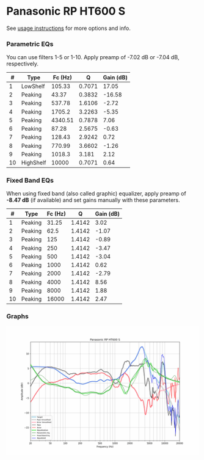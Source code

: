 # Panasonic RP HT600 S
See [usage instructions](https://github.com/jaakkopasanen/AutoEq#usage) for more options and info.

### Parametric EQs
You can use filters 1-5 or 1-10. Apply preamp of -7.02 dB or -7.04 dB, respectively.

|   # | Type      |   Fc (Hz) |      Q |   Gain (dB) |
|-----|-----------|-----------|--------|-------------|
|   1 | LowShelf  |    105.33 | 0.7071 |       17.05 |
|   2 | Peaking   |     43.37 | 0.3832 |      -16.58 |
|   3 | Peaking   |    537.78 | 1.6106 |       -2.72 |
|   4 | Peaking   |   1705.2  | 3.2263 |       -5.35 |
|   5 | Peaking   |   4340.51 | 0.7878 |        7.06 |
|   6 | Peaking   |     87.28 | 2.5675 |       -0.63 |
|   7 | Peaking   |    128.43 | 2.9242 |        0.72 |
|   8 | Peaking   |    770.99 | 3.6602 |       -1.26 |
|   9 | Peaking   |   1018.3  | 3.181  |        2.12 |
|  10 | HighShelf |  10000    | 0.7071 |        0.64 |

### Fixed Band EQs
When using fixed band (also called graphic) equalizer, apply preamp of **-8.47 dB** (if available) and set gains manually with these parameters.

|   # | Type    |   Fc (Hz) |      Q |   Gain (dB) |
|-----|---------|-----------|--------|-------------|
|   1 | Peaking |     31.25 | 1.4142 |        3.02 |
|   2 | Peaking |     62.5  | 1.4142 |       -1.07 |
|   3 | Peaking |    125    | 1.4142 |       -0.89 |
|   4 | Peaking |    250    | 1.4142 |       -3.47 |
|   5 | Peaking |    500    | 1.4142 |       -3.04 |
|   6 | Peaking |   1000    | 1.4142 |        0.62 |
|   7 | Peaking |   2000    | 1.4142 |       -2.79 |
|   8 | Peaking |   4000    | 1.4142 |        8.56 |
|   9 | Peaking |   8000    | 1.4142 |        1.88 |
|  10 | Peaking |  16000    | 1.4142 |        2.47 |

### Graphs
![](./Panasonic%20RP%20HT600%20S.png)
